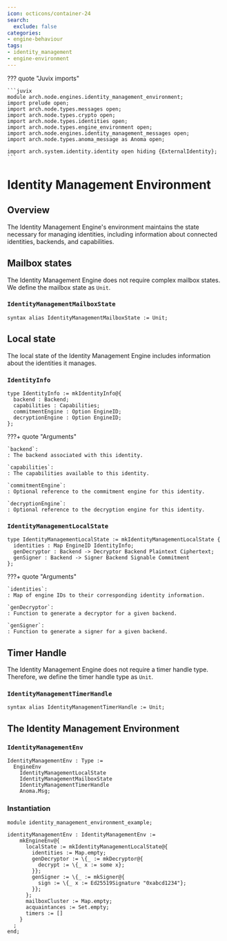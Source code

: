 ```yaml
---
icon: octicons/container-24
search:
  exclude: false
categories:
- engine-behaviour
tags:
- identity_management
- engine-environment
---
```


??? quote "Juvix imports"

    ```juvix
    module arch.node.engines.identity_management_environment;
    import prelude open;
    import arch.node.types.messages open;
    import arch.node.types.crypto open;
    import arch.node.types.identities open;
    import arch.node.types.engine_environment open;
    import arch.node.engines.identity_management_messages open;
    import arch.node.types.anoma_message as Anoma open;

    import arch.system.identity.identity open hiding {ExternalIdentity};
    ```

# Identity Management Environment

## Overview

The Identity Management Engine's environment maintains the state necessary for managing identities, including information about connected identities, backends, and capabilities.

## Mailbox states

The Identity Management Engine does not require complex mailbox states. We define the mailbox state as `Unit`.

### `IdentityManagementMailboxState`

```juvix
syntax alias IdentityManagementMailboxState := Unit;
```

## Local state

The local state of the Identity Management Engine includes information about the identities it manages.

### `IdentityInfo`

```juvix
type IdentityInfo := mkIdentityInfo@{
  backend : Backend;
  capabilities : Capabilities;
  commitmentEngine : Option EngineID;
  decryptionEngine : Option EngineID;
};
```

???+ quote "Arguments"

    `backend`:
    : The backend associated with this identity.

    `capabilities`:
    : The capabilities available to this identity.

    `commitmentEngine`:
    : Optional reference to the commitment engine for this identity.

    `decryptionEngine`:
    : Optional reference to the decryption engine for this identity.

### `IdentityManagementLocalState`

```juvix
type IdentityManagementLocalState := mkIdentityManagementLocalState {
  identities : Map EngineID IdentityInfo;
  genDecryptor : Backend -> Decryptor Backend Plaintext Ciphertext;
  genSigner : Backend -> Signer Backend Signable Commitment
};
```

???+ quote "Arguments"

    `identities`:
    : Map of engine IDs to their corresponding identity information.

    `genDecryptor`:
    : Function to generate a decryptor for a given backend.

    `genSigner`:
    : Function to generate a signer for a given backend.

## Timer Handle

The Identity Management Engine does not require a timer handle type. Therefore, we define the timer handle type as `Unit`.

### `IdentityManagementTimerHandle`

```juvix
syntax alias IdentityManagementTimerHandle := Unit;
```

## The Identity Management Environment

### `IdentityManagementEnv`

```juvix
IdentityManagementEnv : Type :=
  EngineEnv
    IdentityManagementLocalState
    IdentityManagementMailboxState
    IdentityManagementTimerHandle
    Anoma.Msg;
```

### Instantiation

<!-- --8<-- [start:identityManagementEnv] -->
```juvix extract-module-statements
module identity_management_environment_example;

identityManagementEnv : IdentityManagementEnv :=
    mkEngineEnv@{
      localState := mkIdentityManagementLocalState@{
        identities := Map.empty;
        genDecryptor := \{_ := mkDecryptor@{
          decrypt := \{_ x := some x};
        }};
        genSigner := \{_ := mkSigner@{
          sign := \{_ x := Ed25519Signature "0xabcd1234"};
        }};
      };
      mailboxCluster := Map.empty;
      acquaintances := Set.empty;
      timers := []
    }
  ;
end;
```
<!-- --8<-- [end:identityManagementEnv] -->